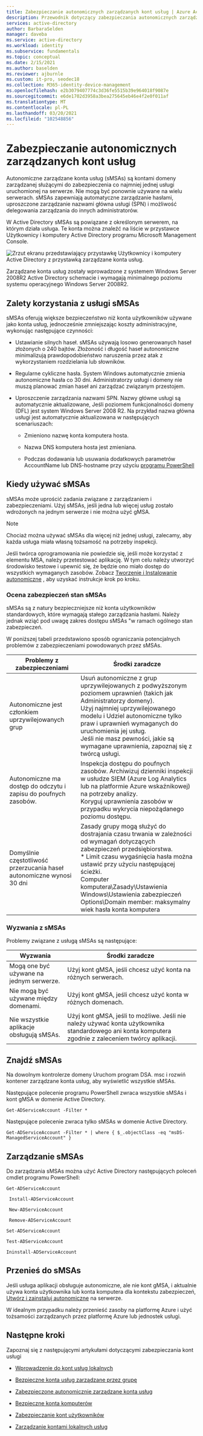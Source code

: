 ```yaml
---
title: Zabezpieczanie autonomicznych zarządzanych kont usług | Azure Active Directory
description: Przewodnik dotyczący zabezpieczania autonomicznych zarządzanych kont usług.
services: active-directory
author: BarbaraSelden
manager: daveba
ms.service: active-directory
ms.workload: identity
ms.subservice: fundamentals
ms.topic: conceptual
ms.date: 2/15/2021
ms.author: baselden
ms.reviewer: ajburnle
ms.custom: it-pro, seodec18
ms.collection: M365-identity-device-management
ms.openlocfilehash: e2b3079407774c3d36fe5515b39e964018f9087e
ms.sourcegitcommit: e6de1702d3958a3bea275645eb46e4f2e0f011af
ms.translationtype: MT
ms.contentlocale: pl-PL
ms.lasthandoff: 03/20/2021
ms.locfileid: "102548856"
---
```

# <a name="securing-standalone-managed-service-accounts"></a>Zabezpieczanie autonomicznych zarządzanych kont usług

Autonomiczne zarządzane konta usług (sMSAs) są kontami domeny zarządzanej służącymi do zabezpieczenia co najmniej jednej usługi uruchomionej na serwerze. Nie mogą być ponownie używane na wielu serwerach. sMSAs zapewniają automatyczne zarządzanie hasłami, uproszczone zarządzanie nazwami główna usługi (SPN) i możliwość delegowania zarządzania do innych administratorów. 

W Active Directory sMSAs są powiązane z określonym serwerem, na którym działa usługa. Te konta można znaleźć na liście w przystawce Użytkownicy i komputery Active Directory programu Microsoft Management Console.

![Zrzut ekranu przedstawiający przystawkę Użytkownicy i komputery Active Directory z przystawką zarządzane konta usług.](./media/securing-service-accounts/secure-standalone-msa-image-1.png)

Zarządzane konta usług zostały wprowadzone z systemem Windows Server 2008R2 Active Directory schemacie i wymagają minimalnego poziomu systemu operacyjnego Windows Server 2008R2. 

## <a name="benefits-of-using-smsas"></a>Zalety korzystania z usługi sMSAs

sMSAs oferują większe bezpieczeństwo niż konta użytkowników używane jako konta usług, jednocześnie zmniejszając koszty administracyjne, wykonując następujące czynności:

* Ustawianie silnych haseł. sMSAs używają losowo generowanych haseł złożonych o 240 bajtów. Złożoność i długość haseł autonomiczne minimalizują prawdopodobieństwo naruszenia przez atak z wykorzystaniem rozdzielania lub słowników.

* Regularne cykliczne hasła. System Windows automatycznie zmienia autonomiczne hasła co 30 dni. Administratorzy usługi i domeny nie muszą planować zmian haseł ani zarządzać związanym przestojem.

* Uproszczenie zarządzania nazwami SPN. Nazwy główne usługi są automatycznie aktualizowane, Jeśli poziomem funkcjonalności domeny (DFL) jest system Windows Server 2008 R2. Na przykład nazwa główna usługi jest automatycznie aktualizowana w następujących scenariuszach:

   * Zmieniono nazwę konta komputera hosta. 

   * Nazwa DNS komputera hosta jest zmieniana.

   * Podczas dodawania lub usuwania dodatkowych parametrów AccountName lub DNS-hostname przy użyciu [programu PowerShell](/powershell/module/addsadministration/set-adserviceaccount)

## <a name="when-to-use-smsas"></a>Kiedy używać sMSAs

sMSAs może uprościć zadania związane z zarządzaniem i zabezpieczeniami. Użyj sMSAs, jeśli jedna lub więcej usług zostało wdrożonych na jednym serwerze i nie można użyć gMSA. 

> [!NOTE] 
> Chociaż można używać sMSAs dla więcej niż jednej usługi, zalecamy, aby każda usługa miała własną tożsamość na potrzeby inspekcji. 

Jeśli twórca oprogramowania nie powiedzie się, jeśli może korzystać z elementu MSA, należy przetestować aplikację. W tym celu należy utworzyć środowisko testowe i upewnić się, że będzie ono miało dostęp do wszystkich wymaganych zasobów. Zobacz [Tworzenie i Instalowanie autonomiczne](/archive/blogs/askds/managed-service-accounts-understanding-implementing-best-practices-and-troubleshooting) , aby uzyskać instrukcje krok po kroku.

### <a name="assess-security-posture-of-smsas"></a>Ocena zabezpieczeń stan sMSAs

sMSAs są z natury bezpieczniejsze niż konta użytkowników standardowych, które wymagają stałego zarządzania hasłami. Należy jednak wziąć pod uwagę zakres dostępu sMSAs "w ramach ogólnego stan zabezpieczeń.

W poniższej tabeli przedstawiono sposób ograniczania potencjalnych problemów z zabezpieczeniami powodowanych przez sMSAs.

| Problemy z zabezpieczeniami| Środki zaradcze |
| - | - |
| Autonomiczne jest członkiem uprzywilejowanych grup|Usuń autonomiczne z grup uprzywilejowanych z podwyższonym poziomem uprawnień (takich jak Administratorzy domeny). <br> Użyj najmniej uprzywilejowanego modelu i Udziel autonomiczne tylko praw i uprawnień wymaganych do uruchomienia jej usług. <br> Jeśli nie masz pewności, jakie są wymagane uprawnienia, zapoznaj się z twórcą usługi. |
| Autonomiczne ma dostęp do odczytu i zapisu do poufnych zasobów.|Inspekcja dostępu do poufnych zasobów. Archiwizuj dzienniki inspekcji w usłudze SIEM (Azure Log Analytics lub na platformie Azure wskaźnikowej) na potrzeby analizy. <br> Koryguj uprawnienia zasobów w przypadku wykrycia niepożądanego poziomu dostępu. |
| Domyślnie częstotliwość przerzucania haseł autonomiczne wynosi 30 dni| Zasady grupy mogą służyć do dostrajania czasu trwania w zależności od wymagań dotyczących zabezpieczeń przedsiębiorstwa. <br> * Limit czasu wygaśnięcia hasła można ustawić przy użyciu następującej ścieżki. <br>Computer komputera\Zasady\Ustawienia Windows\Ustawienia zabezpieczeń Options\Domain member: maksymalny wiek hasła konta komputera |



### <a name="challenges-with-smsas"></a>Wyzwania z sMSAs

Problemy związane z usługą sMSAs są następujące:

| Wyzwania| Środki zaradcze |
| - | - |
| Mogą one być używane na jednym serwerze.| Użyj kont gMSA, jeśli chcesz użyć konta na różnych serwerach. |
| Nie mogą być używane między domenami.| Użyj kont gMSA, jeśli chcesz użyć konta w różnych domenach. |
| Nie wszystkie aplikacje obsługują sMSAs.| Użyj kont gMSA, jeśli to możliwe. Jeśli nie należy używać konta użytkownika standardowego ani konta komputera zgodnie z zaleceniem twórcy aplikacji. |


## <a name="find-smsas"></a>Znajdź sMSAs

Na dowolnym kontrolerze domeny Uruchom program DSA. msc i rozwiń kontener zarządzane konta usług, aby wyświetlić wszystkie sMSAs. 

Następujące polecenie programu PowerShell zwraca wszystkie sMSAs i kont gMSA w domenie Active Directory. 

`Get-ADServiceAccount -Filter *`

Następujące polecenie zwraca tylko sMSAs w domenie Active Directory.

`Get-ADServiceAccount -Filter * | where { $_.objectClass -eq "msDS-ManagedServiceAccount" }`

## <a name="manage-smsas"></a>Zarządzanie sMSAs

Do zarządzania sMSAs można użyć Active Directory następujących poleceń cmdlet programu PowerShell:

`Get-ADServiceAccount`

` Install-ADServiceAccount`

` New-ADServiceAccount`

` Remove-ADServiceAccount`

`Set-ADServiceAccount`

`Test-ADServiceAccount`

`Ininstall-ADServiceAccount`

## <a name="move-to-smsas"></a>Przenieś do sMSAs

Jeśli usługa aplikacji obsługuje autonomiczne, ale nie kont gMSA, i aktualnie używa konta użytkownika lub konta komputera dla kontekstu zabezpieczeń, [Utwórz i zainstaluj autonomiczne](/archive/blogs/askds/managed-service-accounts-understanding-implementing-best-practices-and-troubleshooting) na serwerze. 

W idealnym przypadku należy przenieść zasoby na platformę Azure i użyć tożsamości zarządzanych przez platformę Azure lub jednostek usługi.

 

## <a name="next-steps"></a>Następne kroki
Zapoznaj się z następującymi artykułami dotyczącymi zabezpieczania kont usługi

* [Wprowadzenie do kont usług lokalnych](service-accounts-on-premises.md)

* [Bezpieczne konta usług zarządzane przez grupę](service-accounts-group-managed.md)

* [Zabezpieczone autonomicznie zarządzane konta usług](service-accounts-standalone-managed.md)

* [Bezpieczne konta komputerów](service-accounts-computer.md)

* [Zabezpieczanie kont użytkowników](service-accounts-user-on-premises.md)

* [Zarządzanie kontami lokalnych usług](service-accounts-govern-on-premises.md)

